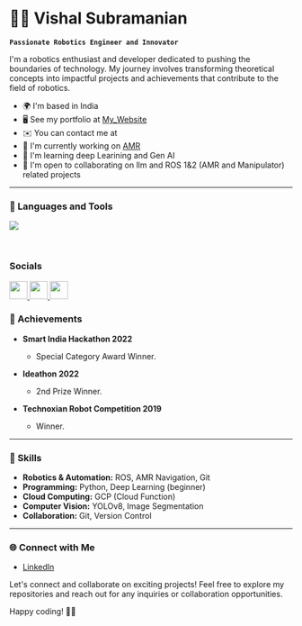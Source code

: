 # 👨‍💻 Vishal Subramanian

**`Passionate Robotics Engineer and Innovator`**

I'm a robotics enthusiast and developer dedicated to pushing the boundaries of technology. My journey involves transforming theoretical concepts into impactful projects and achievements that contribute to the field of robotics.

* 🌍  I'm based in India
* 🖥️  See my portfolio at [My_Website](https://vishalsub.github.io/My-Portfolio/)
* ✉️  You can contact me at [](mailto:vishalsubra127@gmail.com)
* 🚀  I'm currently working on [AMR](http://github.com/Vishalsub/tars_amr_sim/tree/humble)
* 🧠  I'm learning deep Learining and Gen AI
* 🤝  I'm open to collaborating on llm and ROS 1&2 (AMR and Manipulator) related projects
---

### 🧰 Languages and Tools

<p align="left">
  <a href="https://skillicons.dev">
    <img src="https://skillicons.dev/icons?i=ros,cpp,python,pytorch,git,docker,gcp,linux,blender,neovim,notion," />
  </a>
</p>
<br />

### Socials

<p align="left"> <a href="https://www.github.com/Vishalsub" target="_blank" rel="noreferrer"> <picture> <source media="(prefers-color-scheme: dark)" srcset="https://raw.githubusercontent.com/danielcranney/readme-generator/main/public/icons/socials/github-dark.svg" /> <source media="(prefers-color-scheme: light)" srcset="https://raw.githubusercontent.com/danielcranney/readme-generator/main/public/icons/socials/github.svg" /> <img src="https://raw.githubusercontent.com/danielcranney/readme-generator/main/public/icons/socials/github.svg" width="32" height="32" /> </picture> </a> <a href="https://www.linkedin.com/in/vishalsubra" target="_blank" rel="noreferrer"> <picture> <source media="(prefers-color-scheme: dark)" srcset="https://raw.githubusercontent.com/danielcranney/readme-generator/main/public/icons/socials/linkedin-dark.svg" /> <source media="(prefers-color-scheme: light)" srcset="https://raw.githubusercontent.com/danielcranney/readme-generator/main/public/icons/socials/linkedin.svg" /> <img src="https://raw.githubusercontent.com/danielcranney/readme-generator/main/public/icons/socials/linkedin.svg" width="32" height="32" /> </picture> </a> <a href="https://www.youtube.com/@vishalsubramanian-ue1kh " target="_blank" rel="noreferrer"> <picture> <source media="(prefers-color-scheme: dark)" srcset="https://raw.githubusercontent.com/danielcranney/readme-generator/main/public/icons/socials/youtube-dark.svg" /> <source media="(prefers-color-scheme: light)" srcset="https://raw.githubusercontent.com/danielcranney/readme-generator/main/public/icons/socials/youtube.svg" /> <img src="https://raw.githubusercontent.com/danielcranney/readme-generator/main/public/icons/socials/youtube.svg" width="32" height="32" /> </picture> </a></p>





### 🚀 Achievements

- **Smart India Hackathon 2022**
  - Special Category Award Winner.

- **Ideathon 2022**
  - 2nd Prize Winner.

- **Technoxian Robot Competition 2019**
  - Winner.

---

### 🔧 Skills

- **Robotics & Automation:** ROS, AMR Navigation, Git
- **Programming:** Python, Deep Learning (beginner)
- **Cloud Computing:** GCP (Cloud Function)
- **Computer Vision:** YOLOv8, Image Segmentation
- **Collaboration:** Git, Version Control

---

### 🌐 Connect with Me

- [LinkedIn](https://www.linkedin.com/in/vishalsubra/)


Let's connect and collaborate on exciting projects! Feel free to explore my repositories and reach out for any inquiries or collaboration opportunities.

Happy coding! 🤖🚀
